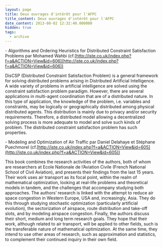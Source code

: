 ```yaml
---
layout: page
title: Deux ouvrages d'intérêt pour l'AFPC
title_content: Deux ouvrages d'intérêt pour l'AFPC
date_content: 2013-08-02 12:32:40.000000
hidden: true
tags:
  - archive
---
```

\- Algorithms and Ordering Heuristics for Distributed Constraint Satisfaction
Problems par Mohamed Wahbi
(cf.[http://iste.co.uk/index.php?f=a&ACTION=View&id=606](http://iste.co.uk/index.php?f=a&ACTION=View&id=606))





DisCSP (Distributed Constraint Satisfaction Problem) is a general framework
for solving distributed problems arising in Distributed Artificial
Intelligence. A wide variety of problems in artificial intelligence are solved
using the constraint satisfaction problem paradigm. However, there are several
applications in multi-agent coordination that are of a distributed nature. In
this type of application, the knowledge of the problem, i.e. variables and
constraints, may be logically or geographically distributed among physical
distributed agents. This distribution is mainly due to privacy and/or security
requirements. Therefore, a distributed model allowing a decentralized solving
process is more adequate to model and solve such kinds of problem. The
distributed constraint satisfaction problem has such properties.







\- Modeling and Optimization of Air Traffic par Daniel Delahaye et Stéphane
Puechmorel
(cf.[http://iste.co.uk/index.php?f=a&ACTION=View&id=605](http://iste.co.uk/index.php?f=a&ACTION=View&id=605))





This book combines the research activities of the authors, both of whom are
researchers at Ecole Nationale de l’Aviation Civile (French National School of
Civil Aviation), and presents their findings from the last 15 years. Their
work uses air transport as its focal point, within the realm of mathematical
optimization, looking at real-life problems and theoretical models in tandem,
and the challenges that accompany studying both approaches. The authors’
research is linked with the attempt to reduce air space congestion in Western
Europe, USA and, increasingly, Asia. They do this through studying stochastic
optimization (particularly artificial evolution), the sectorization of
airspace, route distribution and take-off slots, and by modeling airspace
congestion. Finally, the authors discuss their short, medium and long term
research goals. They hope that their work, although related to air transport,
will be applied to other fields, such is the transferable nature of
mathematical optimization. At the same time, they intend to use other areas of
research, such as approximation and statistics, to complement their continued
inquiry in their own field.



